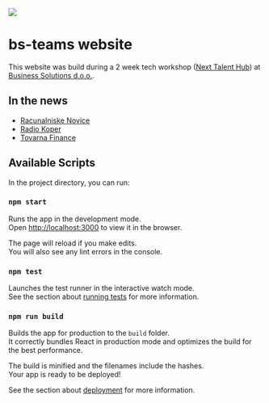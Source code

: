 <img align="center" src="https://i.ibb.co/svPfxh1/60795345-284436088969251-5216148346887995392-o.jpg"></img>

# bs-teams website

This website was build during a 2 week tech workshop ([Next Talent Hub](https://www.talenthub.si/)) at [Business Solutions d.o.o.](https://www.b-s.si/si-si/homepage/).

## In the news
- [Racunalniske Novice](https://www.racunalniske-novice.com/novice/sporocila-za-javnost/z-delavnico-next-talent-hub-do-kljucnih-kompetenc-za-uspesno-kariero.html)
- [Radio Koper](https://www.rtvslo.si/radiokoper/novice/next-talent-hub-od-ideje-do-koncnega-izdelka/494066)
- [Tovarna Finance](https://tovarna.finance.si/8950856)

## Available Scripts

In the project directory, you can run:

### `npm start`

Runs the app in the development mode.<br>
Open [http://localhost:3000](http://localhost:3000) to view it in the browser.

The page will reload if you make edits.<br>
You will also see any lint errors in the console.

### `npm test`

Launches the test runner in the interactive watch mode.<br>
See the section about [running tests](https://facebook.github.io/create-react-app/docs/running-tests) for more information.

### `npm run build`

Builds the app for production to the `build` folder.<br>
It correctly bundles React in production mode and optimizes the build for the best performance.

The build is minified and the filenames include the hashes.<br>
Your app is ready to be deployed!

See the section about [deployment](https://facebook.github.io/create-react-app/docs/deployment) for more information.